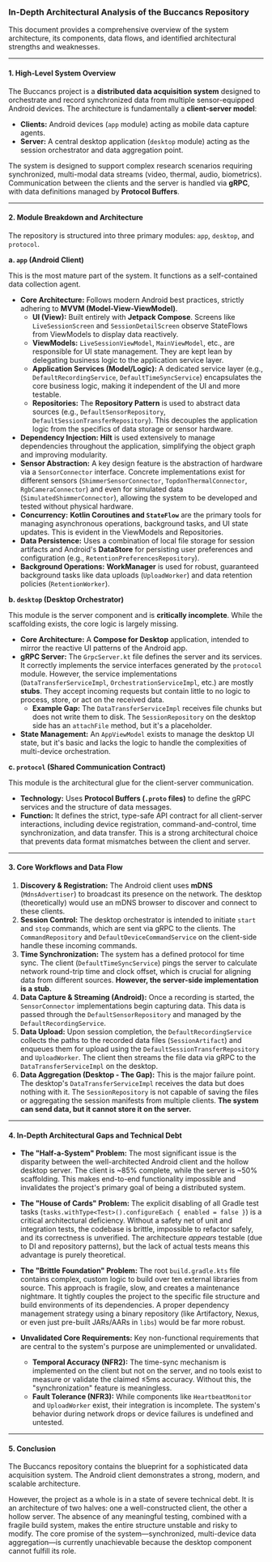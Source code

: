 ### **In-Depth Architectural Analysis of the Buccancs Repository**

This document provides a comprehensive overview of the system architecture, its components, data flows, and identified architectural strengths and weaknesses.

---

#### **1. High-Level System Overview**

The Buccancs project is a **distributed data acquisition system** designed to orchestrate and record synchronized data from multiple sensor-equipped Android devices. The architecture is fundamentally a **client-server model**:

*   **Clients:** Android devices (`app` module) acting as mobile data capture agents.
*   **Server:** A central desktop application (`desktop` module) acting as the session orchestrator and data aggregation point.

The system is designed to support complex research scenarios requiring synchronized, multi-modal data streams (video, thermal, audio, biometrics). Communication between the clients and the server is handled via **gRPC**, with data definitions managed by **Protocol Buffers**.

---

#### **2. Module Breakdown and Architecture**

The repository is structured into three primary modules: `app`, `desktop`, and `protocol`.

**a. `app` (Android Client)**

This is the most mature part of the system. It functions as a self-contained data collection agent.

*   **Core Architecture:** Follows modern Android best practices, strictly adhering to **MVVM (Model-View-ViewModel)**.
    *   **UI (View):** Built entirely with **Jetpack Compose**. Screens like `LiveSessionScreen` and `SessionDetailScreen` observe StateFlows from ViewModels to display data reactively.
    *   **ViewModels:** `LiveSessionViewModel`, `MainViewModel`, etc., are responsible for UI state management. They are kept lean by delegating business logic to the application service layer.
    *   **Application Services (Model/Logic):** A dedicated service layer (e.g., `DefaultRecordingService`, `DefaultTimeSyncService`) encapsulates the core business logic, making it independent of the UI and more testable.
    *   **Repositories:** The **Repository Pattern** is used to abstract data sources (e.g., `DefaultSensorRepository`, `DefaultSessionTransferRepository`). This decouples the application logic from the specifics of data storage or sensor hardware.
*   **Dependency Injection:** **Hilt** is used extensively to manage dependencies throughout the application, simplifying the object graph and improving modularity.
*   **Sensor Abstraction:** A key design feature is the abstraction of hardware via a `SensorConnector` interface. Concrete implementations exist for different sensors (`ShimmerSensorConnector`, `TopdonThermalConnector`, `RgbCameraConnector`) and even for simulated data (`SimulatedShimmerConnector`), allowing the system to be developed and tested without physical hardware.
*   **Concurrency:** **Kotlin Coroutines and `StateFlow`** are the primary tools for managing asynchronous operations, background tasks, and UI state updates. This is evident in the ViewModels and Repositories.
*   **Data Persistence:** Uses a combination of local file storage for session artifacts and Android's **DataStore** for persisting user preferences and configuration (e.g., `RetentionPreferencesRepository`).
*   **Background Operations:** **WorkManager** is used for robust, guaranteed background tasks like data uploads (`UploadWorker`) and data retention policies (`RetentionWorker`).

**b. `desktop` (Desktop Orchestrator)**

This module is the server component and is **critically incomplete**. While the scaffolding exists, the core logic is largely missing.

*   **Core Architecture:** A **Compose for Desktop** application, intended to mirror the reactive UI patterns of the Android app.
*   **gRPC Server:** The `GrpcServer.kt` file defines the server and its services. It correctly implements the service interfaces generated by the `protocol` module. However, the service implementations (`DataTransferServiceImpl`, `OrchestrationServiceImpl`, etc.) are mostly **stubs**. They accept incoming requests but contain little to no logic to process, store, or act on the received data.
    *   **Example Gap:** The `DataTransferServiceImpl` receives file chunks but does not write them to disk. The `SessionRepository` on the desktop side has an `attachFile` method, but it's a placeholder.
*   **State Management:** An `AppViewModel` exists to manage the desktop UI state, but it's basic and lacks the logic to handle the complexities of multi-device orchestration.

**c. `protocol` (Shared Communication Contract)**

This module is the architectural glue for the client-server communication.

*   **Technology:** Uses **Protocol Buffers (`.proto` files)** to define the gRPC services and the structure of data messages.
*   **Function:** It defines the strict, type-safe API contract for all client-server interactions, including device registration, command-and-control, time synchronization, and data transfer. This is a strong architectural choice that prevents data format mismatches between the client and server.

---

#### **3. Core Workflows and Data Flow**

1.  **Discovery & Registration:** The Android client uses **mDNS** (`MdnsAdvertiser`) to broadcast its presence on the network. The desktop (theoretically) would use an mDNS browser to discover and connect to these clients.
2.  **Session Control:** The desktop orchestrator is intended to initiate `start` and `stop` commands, which are sent via gRPC to the clients. The `CommandRepository` and `DefaultDeviceCommandService` on the client-side handle these incoming commands.
3.  **Time Synchronization:** The system has a defined protocol for time sync. The client (`DefaultTimeSyncService`) pings the server to calculate network round-trip time and clock offset, which is crucial for aligning data from different sources. **However, the server-side implementation is a stub.**
4.  **Data Capture & Streaming (Android):** Once a recording is started, the `SensorConnector` implementations begin capturing data. This data is passed through the `DefaultSensorRepository` and managed by the `DefaultRecordingService`.
5.  **Data Upload:** Upon session completion, the `DefaultRecordingService` collects the paths to the recorded data files (`SessionArtifact`) and enqueues them for upload using the `DefaultSessionTransferRepository` and `UploadWorker`. The client then streams the file data via gRPC to the `DataTransferServiceImpl` on the desktop.
6.  **Data Aggregation (Desktop - The Gap):** This is the major failure point. The desktop's `DataTransferServiceImpl` receives the data but does nothing with it. The `SessionRepository` is not capable of saving the files or aggregating the session manifests from multiple clients. **The system can send data, but it cannot store it on the server.**

---

#### **4. In-Depth Architectural Gaps and Technical Debt**

*   **The "Half-a-System" Problem:** The most significant issue is the disparity between the well-architected Android client and the hollow desktop server. The client is ~85% complete, while the server is ~50% scaffolding. This makes end-to-end functionality impossible and invalidates the project's primary goal of being a distributed system.

*   **The "House of Cards" Problem:** The explicit disabling of all Gradle test tasks (`tasks.withType<Test>().configureEach { enabled = false }`) is a critical architectural deficiency. Without a safety net of unit and integration tests, the codebase is brittle, impossible to refactor safely, and its correctness is unverified. The architecture *appears* testable (due to DI and repository patterns), but the lack of actual tests means this advantage is purely theoretical.

*   **The "Brittle Foundation" Problem:** The root `build.gradle.kts` file contains complex, custom logic to build over ten external libraries from source. This approach is fragile, slow, and creates a maintenance nightmare. It tightly couples the project to the specific file structure and build environments of its dependencies. A proper dependency management strategy using a binary repository (like Artifactory, Nexus, or even just pre-built JARs/AARs in `libs`) would be far more robust.

*   **Unvalidated Core Requirements:** Key non-functional requirements that are central to the system's purpose are unimplemented or unvalidated.
    *   **Temporal Accuracy (NFR2):** The time-sync mechanism is implemented on the client but not on the server, and no tools exist to measure or validate the claimed ≤5ms accuracy. Without this, the "synchronization" feature is meaningless.
    *   **Fault Tolerance (NFR3):** While components like `HeartbeatMonitor` and `UploadWorker` exist, their integration is incomplete. The system's behavior during network drops or device failures is undefined and untested.

---

#### **5. Conclusion**

The Buccancs repository contains the blueprint for a sophisticated data acquisition system. The Android client demonstrates a strong, modern, and scalable architecture.

However, the project as a whole is in a state of severe technical debt. It is an architecture of two halves: one a well-constructed client, the other a hollow server. The absence of any meaningful testing, combined with a fragile build system, makes the entire structure unstable and risky to modify. The core promise of the system—synchronized, multi-device data aggregation—is currently unachievable because the desktop component cannot fulfill its role.

